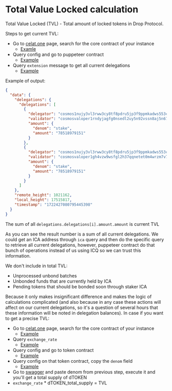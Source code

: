 # Total Value Locked calculation

Total Value Locked (TVL) - Total amount of locked tokens in Drop Protocol.

Steps to get current TVL:

- Go to [celat.one](https://neutron.celat.one/neutron-1/) page, search for the core contract of your instance
  - [Examle](https://neutron.celat.one/neutron-1/contracts/neutron1mla0gsxwueanhqnq8hknagxcqujr3zjnhll9ut9dma7pvc3yl9mse254ql)
- Query config and go to puppeteer contract
  - [Example](https://neutron.celat.one/neutron-1/interact-contract?selectedType=query&contract=neutron1mla0gsxwueanhqnq8hknagxcqujr3zjnhll9ut9dma7pvc3yl9mse254ql&msg=ewogICJjb25maWciOiB7fQp9)
- Query `extension` message to get all current delegations
  - [Example](https://neutron.celat.one/neutron-1/interact-contract?selectedType=query&contract=neutron100pftltglp5xeffy5z6mawhhm5xp0f0je4jj4cxqrc3u4t6vhy3qqvd5y8&msg=eyJleHRlbnNpb24iOnsibXNnIjp7ImRlbGVnYXRpb25zIjp7fX19fQ==)

Example of output:

```json
{
  "data": {
    "delegations": {
      "delegations": [
        {
          "delegator": "cosmos1nujy3vl3rww3cy8tf8pdru5jp3f9ppmkadws553ck3qryg2tjanqt39xnv",
          "validator": "cosmosvaloper1rndyjagfg0nsedl2uy5n92vssn8aj5n67t0nfx",
          "amount": {
            "denom": "stake",
            "amount": "78518979151"
          }
        },
        {
          "delegator": "cosmos1nujy3vl3rww3cy8tf8pdru5jp3f9ppmkadws553ck3qryg2tjanqt39xnv",
          "validator": "cosmosvaloper1gh4vzw9wsfgl2h37qqnetet0m4wrzm7v7x3j9x",
          "amount": {
            "denom": "stake",
            "amount": "78518979151"
          }
        }
      ]
    },
    "remote_height": 1021162,
    "local_height": 17515817,
    "timestamp": "1722427080795445398"
  }
}
```

The sum of all `delegations.delegations[i].amount.amount` is current TVL

As you can see the result number is a sum of all current delegations. We could get an ICA address through `ica` query and then do the specific query to retrieve all current delegations, however, puppeteer contract do that bunch of operations instead of us using ICQ so we can trust this information.

We don't include in total TVL:

- Unprocessed unbond batches
- Unbonded funds that are currently held by ICA
- Pending tokens that should be bonded soon through staker ICA

Because it only makes insignificant difference and makes the logic of calculations complicated (and also because in any case these actions will affect on our current delegations, so it's a question of several hours that these information will be noted in delegation balances). In case if you want to get a precise TVL:

- Go to [celat.one](https://neutron.celat.one/pion-1/) page, search for the core contract of your instance
  - [Example](https://neutron.celat.one/pion-1/contracts/neutron1qqts44x06g4x430z3heszgczjhfpqf0jq6yxhnufy4w70cvklm7qswywwq)
- Query `exchange_rate`
  - [Example](https://neutron.celat.one/pion-1/interact-contract?selectedType=query&contract=neutron1qqts44x06g4x430z3heszgczjhfpqf0jq6yxhnufy4w70cvklm7qswywwq&msg=ewogICJleGNoYW5nZV9yYXRlIjoge30KfQ%3D%3D)
- Query config and go to token contract
  - [Example](https://neutron.celat.one/pion-1/interact-contract?selectedType=query&contract=neutron1qqts44x06g4x430z3heszgczjhfpqf0jq6yxhnufy4w70cvklm7qswywwq&msg=ewogICJjb25maWciOiB7fQp9)
- Query config on that token contract, copy the `denom` field
  - [Example](https://neutron.celat.one/pion-1/interact-contract?selectedType=query&contract=neutron1nlmq2mzt932w2pnpr4gdxu0pex5gnqvyjgmrm3sv2gdwvw9n6evs4ja2gy&msg=ewogICJjb25maWciOiB7fQp9)
- Go to [swagger](https://rest-falcron.pion-1.ntrn.tech/swagger/#/Query/SupplyOf) and paste denom from previous step, execute it and you'll get a total supply of dTOKEN
- `exchange_rate` \* dTOKEN_total_supply = TVL
